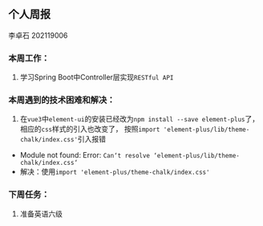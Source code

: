 ## 个人周报

李卓石 202119006

### 本周工作：

1. 学习Spring Boot中Controller层实现`RESTful API`

### 本周遇到的技术困难和解决：

1. 在`vue3`中`element-ui`的安装已经改为`npm install --save element-plus`了，相应的`css`样式的引入也改变了，
   按照`import 'element-plus/lib/theme-chalk/index.css'`引入报错

- Module not found: Error: `Can‘t resolve ‘element-plus/lib/theme-chalk/index.css‘`
- 解决：使用`import 'element-plus/theme-chalk/index.css'`

### 下周任务：

1. 准备英语六级



